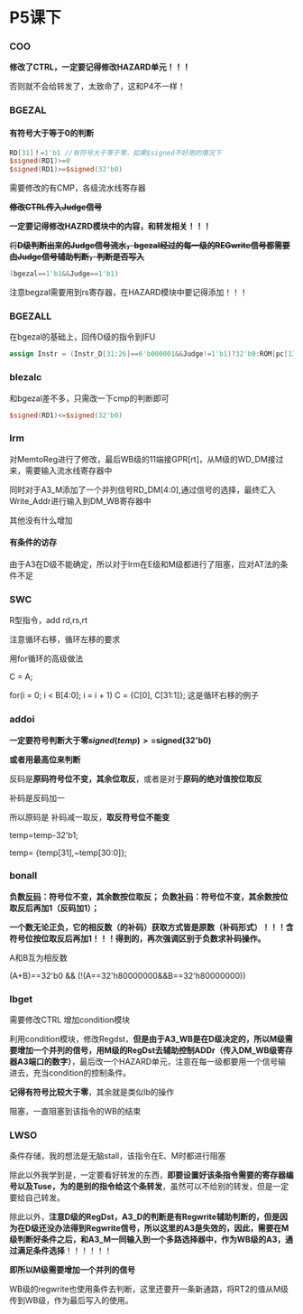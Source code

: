 # P5课下

### COO

**修改了CTRL，一定要记得修改HAZARD单元！！！**

否则就不会给转发了，太致命了，这和P4不一样！

### BGEZAL

#### 有符号大于等于0的判断

```verilog
RD[31]！=1'b1 //有符号大于等于零，如果$signed不好用的情况下
$signed(RD1)>=0
$signed(RD1)>=$signed(32'b0)
```

需要修改的有CMP，各级流水线寄存器

~~**修改CTRL传入Judge信号**~~

**一定要记得修改HAZRD模块中的内容，和转发相关！！！**

~~将**D级判断出来的Judge信号流水，bgezal经过的每一级的REGwrite信号都需要由Judge信号辅助判断，判断是否写入**~~

```verilog
(bgezal==1'b1&&Judge==1'b1)
```

注意begzal需要用到rs寄存器，在HAZARD模块中要记得添加！！！

### BGEZALL

在bgezal的基础上，回传D级的指令到IFU

```verilog
assign Instr = (Instr_D[31:26]==6'b000001&&Judge!=1'b1)?32'b0:ROM[pc[13:2]];
```

### blezalc

和bgezal差不多，只需改一下cmp的判断即可

```verilog
$signed(RD1)<=$signed(32'b0)
```

### lrm

对MemtoReg进行了修改，最后WB级的11端接GPR[rt]，从M级的WD_DM接过来，需要输入流水线寄存器中

同时对于A3_M添加了一个并列信号RD_DM[4:0],通过信号的选择，最终汇入Write_Addr进行输入到DM_WB寄存器中

其他没有什么增加

#### 有条件的访存

由于A3在D级不能确定，所以对于lrm在E级和M级都进行了阻塞，应对AT法的条件不足

### SWC

R型指令，add rd,rs,rt

注意循环右移，循环左移的要求

用for循环的高级做法

C = A; 

for(i = 0; i < B[4:0]; i = i + 1) C = {C[0], C[31:1]}; 这是循环右移的例子

### addoi

**一定要符号判断大于零$signed(temp)>=$signed(32'b0)**

**或者用最高位来判断**

反码是**原码符号位不变，其余位取反**，或者是对于**原码的绝对值按位取反**

补码是反码加一

所以原码是 补码减一取反，**取反符号位不能变**

temp=temp-32'b1;

temp= {temp[31],~temp[30:0]};

### bonall

**负数[反码](https://so.csdn.net/so/search?q=反码&spm=1001.2101.3001.7020)：符号位不变，其余数按位取反；**
**负数[补码](https://so.csdn.net/so/search?q=补码&spm=1001.2101.3001.7020)：符号位不变，其余数按位取反后再加1（反码加1）；**

**一个数无论正负，它的相反数（的补码）获取方式皆是原数（补码形式）！！！含符号位按位取反后再加1！！！得到的，再次强调区别于负数求补码操作。**

A和B互为相反数

(A+B)==32'b0 && (!(A==32'h80000000&&B==32'h80000000))

### lbget

需要修改CTRL 增加condition模块

利用condition模块，修改Regdst，**但是由于A3_WB是在D级决定的，所以M级需要增加一个并列的信号，用M级的RegDst去辅助控制ADDr（传入DM_WB级寄存器A3端口的数字）**，最后改一个HAZARD单元，注意在每一级都要用一个信号输进去，充当condition的控制条件。

**记得有符号比较大于零**，其余就是类似lb的操作

阻塞，一直阻塞到该指令的WB的结束

### LWSO

条件存储，我的想法是无脑stall，该指令在E、M时都进行阻塞

除此以外我学到是，一定要看好转发的东西，**即要设置好该条指令需要的寄存器编号以及Tuse，为的是别的指令给这个条转发**，虽然可以不给别的转发，但是一定要给自己转发。

除此以外，**注意D级的RegDst，A3_D的判断是有Regwrite辅助判断的，但是因为在D级还没办法得到Regwrite信号，所以这里的A3是失效的，因此，需要在M级判断好条件之后，和A3_M一同输入到一个多路选择器中，作为WB级的A3，通过满足条件选择**！！！！！！

**即所以M级需要增加一个并列的信号**

WB级的regwrite也使用条件去判断，这里还要开一条新通路，将RT2的值从M级传到WB级，作为最后写入的使用。
